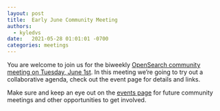 ```yaml
---
layout: post
title:  Early June Community Meeting
authors: 
  - kyledvs
date:   2021-05-28 01:01:01 -0700
categories: meetings
---
```


You are welcome to join us for the biweekly [OpenSearch community meeting on Tuesday, June 1st](https://opensearch.org/events/2021-early-june/). In this meeting we’re going to try out a collaborative agenda, check out the event page for details and links.


Make sure and keep an eye out on the [events page](/events/) for future community meetings and other opportunities to get involved.
